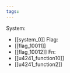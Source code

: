 ```yaml
---
tags:
---
```

System:
- [[system_0]]
Flag:
- [[flag_10011]]
- [[flag_10012]]
Fn:
- [[u4241_function10]]
- [[u4241_function2]]
